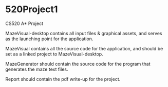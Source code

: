 520Project1
===========

CS520 A* Project

MazeVisual-desktop contains all input files & graphical assets, and serves as the launching point for the application.

MazeVisual contains all the source code for the application, and should be set as a linked project to MazeVisual-desktop.

MazeGenerator should contain the source code for the program that generates the maze text files.

Report should contain the pdf write-up for the project.
